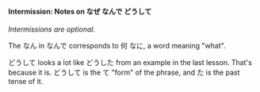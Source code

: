
#### Intermission: Notes on なぜ なんで どうして


*Intermissions are optional.*


The なん in なんで corresponds to 何 なに, a word meaning "what".


どうして looks a lot like どうした from an example in the last lesson. That's because it is. どうして is the て "form" of the phrase, and た is the past tense of it.


